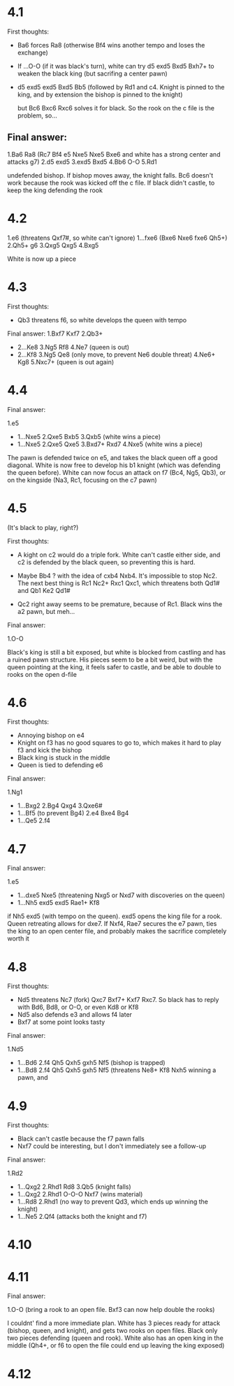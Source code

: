 # 4.1

First thoughts:
- Ba6 forces Ra8 (otherwise Bf4 wins another tempo and loses the exchange)

- If ...O-O (if it was black's turn), white can try
d5 exd5 Bxd5 Bxh7+ to weaken the black king (but sacrifing a center pawn)

- d5 exd5 exd5 Bxd5 Bb5 (followed by Rd1 and c4. Knight is pinned to the king,
    and by extension the bishop is pinned to the knight)

    but Bc6 Bxc6 Rxc6 solves it for black. So the rook on the c file is the
    problem, so...

## Final answer:

1.Ba6 Ra8 (Rc7 Bf4 e5 Nxe5 Nxe5 Bxe6 and white has a strong center and attacks 
g7)
2.d5 exd5
3.exd5 Bxd5
4.Bb6 O-O
5.Rd1

undefended bishop. If bishop moves away, the knight falls. Bc6 doesn't
work because the rook was kicked off the c file. If black didn't castle, to
keep the king defending the rook


# 4.2

1.e6 (threatens Qxf7#, so white can't ignore)
1...fxe6 (Bxe6 Nxe6 fxe6 Qh5+)
2.Qh5+ g6
3.Qxg5 Qxg5
4.Bxg5

White is now up a piece

# 4.3

First thoughts:
- Qb3 threatens f6, so white develops the queen with tempo

Final answer:
1.Bxf7 Kxf7
2.Qb3+
  - 2...Ke8 3.Ng5 Rf8 4.Ne7 (queen is out)
  - 2...Kf8 3.Ng5 Qe8 (only move, to prevent Ne6 double threat) 4.Ne6+ Kg8 5.Nxc7+ (queen
      is out again)

# 4.4

Final answer:

1.e5
  - 1...Nxe5 2.Qxe5 Bxb5 3.Qxb5 (white wins a piece)
  - 1...Nxe5 2.Qxe5 Qxe5 3.Bxd7+ Rxd7 4.Nxe5 (white wins a piece)

The pawn is defended twice on e5, and takes the black queen off a good diagonal.
White is now free to develop his b1 knight (which was defending the queen
before). White can now focus an attack on f7 (Bc4, Ng5, Qb3), or on the
kingside (Na3, Rc1, focusing on the c7 pawn)

# 4.5

(It's black to play, right?)

First thoughts:
- A kight on c2 would do a triple fork. White can't castle either side, and c2
    is defended by the black queen, so preventing this is hard.

- Maybe Bb4 ? with the idea of cxb4 Nxb4. It's impossible to stop Nc2. The next best thing is
    Rc1 Nc2+ Rxc1 Qxc1, which threatens both Qd1# and Qb1 Ke2 Qd1#

- Qc2 right away seems to be premature, because of Rc1. Black wins the a2 pawn,
    but meh...

Final answer:

1.O-O

Black's king is still a bit exposed, but white is blocked from castling and has
a ruined pawn structure. His pieces seem to be a bit weird, but with the queen
pointing at the king, it feels safer to castle, and be able to double to rooks
on the open d-file

# 4.6

First thoughts:

- Annoying bishop on e4
- Knight on f3 has no good squares to go to, which makes it hard to play f3 and
    kick the bishop
- Black king is stuck in the middle
- Queen is tied to defending e6

Final answer:

1.Ng1
  - 1...Bxg2 2.Bg4 Qxg4 3.Qxe6#
  - 1...Bf5 (to prevent Bg4) 2.e4 Bxe4 Bg4
  - 1...Qe5 2.f4

# 4.7

Final answer:

1.e5
  - 1...dxe5 Nxe5 (threatening Nxg5 or Nxd7 with discoveries on the queen)
  - 1...Nh5 exd5 exd5 Rae1+ Kf8

if Nh5 exd5 (with tempo on the queen). exd5 opens the king file for a rook.
Queen retreating allows for dxe7. If Nxf4, Rae7 secures the e7 pawn, ties the
king to an open center file, and probably makes the sacrifice completely worth
it

# 4.8

First thoughts:

- Nd5 threatens Nc7 (fork) Qxc7 Bxf7+ Kxf7 Rxc7. So black has to reply with
    Bd6, Bd8, or O-O, or even Kd8 or Kf8
- Nd5 also defends e3 and allows f4 later
- Bxf7 at some point looks tasty

Final answer:

1.Nd5
  - 1...Bd6 2.f4 Qh5 Qxh5 gxh5 Nf5 (bishop is trapped)
  - 1...Bd8 2.f4 Qh5 Qxh5 gxh5 Nf5 (threatens Ne8+ Kf8 Nxh5 winning a pawn, and

# 4.9

First thoughts:

- Black can't castle because the f7 pawn falls
- Nxf7 could be interesting, but I don't immediately see a follow-up

Final answer:

1.Rd2
  - 1...Qxg2 2.Rhd1 Rd8 3.Qb5 (knight falls)
  - 1...Qxg2 2.Rhd1 O-O-O Nxf7 (wins material)
  - 1...Rd8 2.Rhd1 (no way to prevent Qd3, which ends up winning the knight)
  - 1...Ne5 2.Qf4 (attacks both the knight and f7)

# 4.10

# 4.11

Final answer:

1.O-O (bring a rook to an open file. Bxf3 can now help double the rooks)

I couldnt' find a more immediate plan. White has 3 pieces ready for attack
(bishop, queen, and knight), and gets two rooks on open files. Black only two
pieces defending (queen and rook). White also has an open king in the middle
(Qh4+, or f6 to open the file could end up leaving the king exposed)

# 4.12


